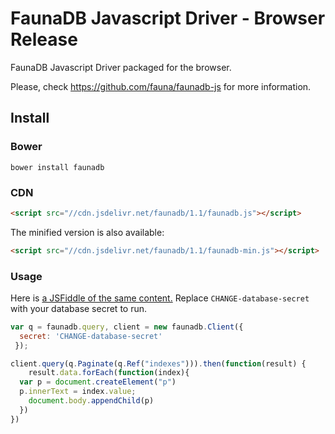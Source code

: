 # FaunaDB Javascript Driver - Browser Release

FaunaDB Javascript Driver packaged for the browser.

Please, check https://github.com/fauna/faunadb-js for more information.

## Install

### Bower

`bower install faunadb`

### CDN

```html
<script src="//cdn.jsdelivr.net/faunadb/1.1/faunadb.js"></script>
```

The minified version is also available:

```html
<script src="//cdn.jsdelivr.net/faunadb/1.1/faunadb-min.js"></script>
```

### Usage

Here is [a JSFiddle of the same content.](https://jsfiddle.net/9kpwrL0u/)
Replace `CHANGE-database-secret` with your database secret to run.

```js
var q = faunadb.query, client = new faunadb.Client({
  secret: 'CHANGE-database-secret'
 });

client.query(q.Paginate(q.Ref("indexes"))).then(function(result) {
	result.data.forEach(function(index){
  var p = document.createElement("p")
  p.innerText = index.value;
  	document.body.appendChild(p)
  })
})
```

